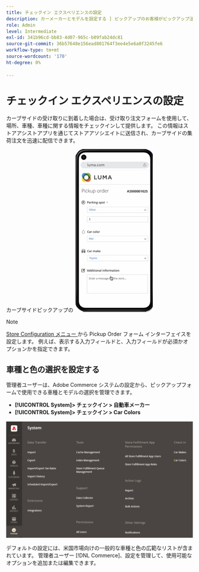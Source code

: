 ```yaml
---
title: チェックイン エクスペリエンスの設定
description: カーメーカーとモデルを設定する ] ピックアップのお客様がピックアップ注文フォームを完了したときにカーサイドで選択できます。
role: Admin
level: Intermediate
exl-id: 341b96cd-bb83-4d07-965c-b09fab24dc81
source-git-commit: 36b57648e156ead801764f3ee4e5e6a0f3245fe6
workflow-type: tm+mt
source-wordcount: '170'
ht-degree: 0%

---
```


# チェックイン エクスペリエンスの設定

カーブサイドの受け取りに到着した場合は、受け取り注文フォームを使用して、場所、車種、車種に関する情報をチェックインして提供します。 この情報はストアアシストアプリを通じてストアアソシエイトに送信され、カーブサイドの集荷注文を迅速に配信できます。

カーブサイドピックアップの ![[!DNL Check-In Experience Car Make] と [!DNL Model] の設定 ](assets/checkin-system-settings-car-options.png)

>[!NOTE]
>
>[Store Configuration メニュー ](merchant-store-configuration.md#configure-check-in-experience-interface-options) から Pickup Order フォーム インターフェイスを設定します。 例えば、表示する入力フィールドと、入力フィールドが必須かオプションかを指定できます。


## 車種と色の選択を設定する

管理者ユーザーは、Adobe Commerce システムの設定から、ピックアップフォームで使用できる車種とモデルの選択を管理できます。

- **[!UICONTROL System]> チェックイン > 自動車メーカー**
- **[!UICONTROL System]> チェックイン > Car Colors**

![[!DNL Check-In Experience system configuration for curbside pickup]](assets/check-in-experience-system-config.png)

デフォルトの設定には、米国市場向けの一般的な車種と色の広範なリストが含まれています。 管理者ユーザー [!DNL Commerce]、設定を管理して、使用可能なオプションを追加または編集できます。
